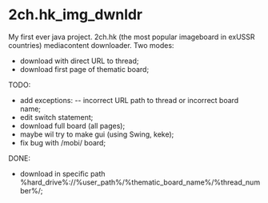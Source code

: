 # 2ch.hk_img_dwnldr

My first ever java project.
2ch.hk (the most popular imageboard in exUSSR countries) mediacontent downloader.
Two modes:
- download with direct URL to thread;
- download first page of thematic board;

TODO:
- add exceptions:
	-- incorrect URL path to thread or incorrect board name;
- edit switch statement;
- download full board (all pages);
- maybe wil try to make gui (using Swing, keke);
- fix bug with /mobi/ board;

DONE:
- download in specific path %hard_drive%://%user_path%/%thematic_board_name%/%thread_number%/;
